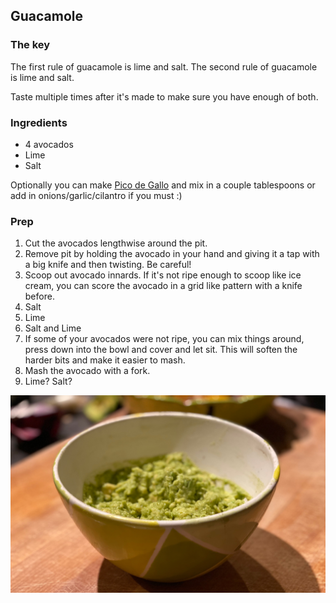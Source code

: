 ## Guacamole

### The key

The first rule of guacamole is lime and salt. The second rule of guacamole is lime and salt.

Taste multiple times after it's made to make sure you have enough of both.

### Ingredients

* 4 avocados
* Lime
* Salt

Optionally you can make [Pico de Gallo](pico) and mix in a couple tablespoons or add in onions/garlic/cilantro if you must :)

### Prep

1. Cut the avocados lengthwise around the pit.
2. Remove pit by holding the avocado in your hand and giving it a tap with a big knife and then twisting. Be careful!
3. Scoop out avocado innards. If it's not ripe enough to scoop like ice cream, you can score the avocado in a grid like pattern with a knife before.
4. Salt
5. Lime
6. Salt and Lime
7. If some of your avocados were not ripe, you can mix things around, press down into the bowl and cover and let sit. This will soften the harder bits and make it easier to mash.
8. Mash the avocado with a fork.
9. Lime? Salt?

![](images/guac.jpg)